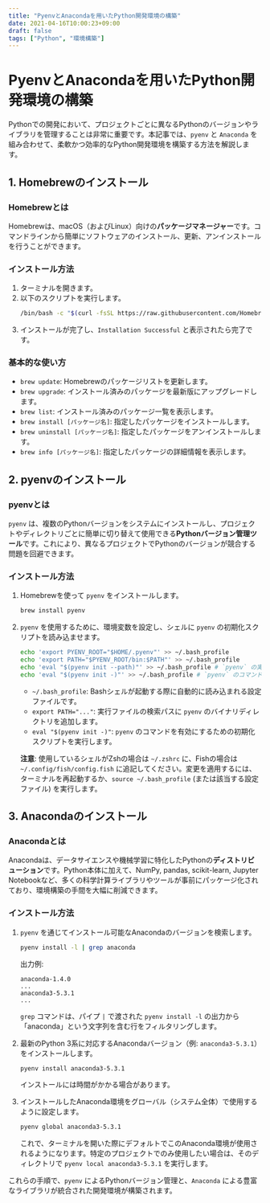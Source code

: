 ```yaml
---
title: "PyenvとAnacondaを用いたPython開発環境の構築"
date: 2021-04-16T10:00:23+09:00
draft: false
tags: ["Python", "環境構築"] 
---
```

<!--more-->
# PyenvとAnacondaを用いたPython開発環境の構築

Pythonでの開発において、プロジェクトごとに異なるPythonのバージョンやライブラリを管理することは非常に重要です。本記事では、`pyenv` と `Anaconda` を組み合わせて、柔軟かつ効率的なPython開発環境を構築する方法を解説します。

## 1. Homebrewのインストール

### Homebrewとは
Homebrewは、macOS（およびLinux）向けの**パッケージマネージャー**です。コマンドラインから簡単にソフトウェアのインストール、更新、アンインストールを行うことができます。

### インストール方法
1.  ターミナルを開きます。
2.  以下のスクリプトを実行します。
    ```bash
    /bin/bash -c "$(curl -fsSL https://raw.githubusercontent.com/Homebrew/install/HEAD/install.sh)"
    ```
3.  インストールが完了し、`Installation Successful` と表示されたら完了です。

### 基本的な使い方
-   `brew update`: Homebrewのパッケージリストを更新します。
-   `brew upgrade`: インストール済みのパッケージを最新版にアップグレードします。
-   `brew list`: インストール済みのパッケージ一覧を表示します。
-   `brew install [パッケージ名]`: 指定したパッケージをインストールします。
-   `brew uninstall [パッケージ名]`: 指定したパッケージをアンインストールします。
-   `brew info [パッケージ名]`: 指定したパッケージの詳細情報を表示します。

## 2. pyenvのインストール

### pyenvとは
`pyenv` は、複数のPythonバージョンをシステムにインストールし、プロジェクトやディレクトリごとに簡単に切り替えて使用できる**Pythonバージョン管理ツール**です。これにより、異なるプロジェクトでPythonのバージョンが競合する問題を回避できます。

### インストール方法
1.  Homebrewを使って `pyenv` をインストールします。
    ```bash
    brew install pyenv
    ```
2.  `pyenv` を使用するために、環境変数を設定し、シェルに `pyenv` の初期化スクリプトを読み込ませます。
    ```bash
    echo 'export PYENV_ROOT="$HOME/.pyenv"' >> ~/.bash_profile
    echo 'export PATH="$PYENV_ROOT/bin:$PATH"' >> ~/.bash_profile
    echo 'eval "$(pyenv init --path)"' >> ~/.bash_profile # `pyenv` の実行パスを環境変数に追加します。
    echo 'eval "$(pyenv init -)"' >> ~/.bash_profile # `pyenv` のコマンドを有効にするための初期化スクリプトを実行します。
    ```
    -   `~/.bash_profile`: Bashシェルが起動する際に自動的に読み込まれる設定ファイルです。
    -   `export PATH="..."`: 実行ファイルの検索パスに `pyenv` のバイナリディレクトリを追加します。
    -   `eval "$(pyenv init -)"`: `pyenv` のコマンドを有効にするための初期化スクリプトを実行します。

    **注意**: 使用しているシェルがZshの場合は `~/.zshrc` に、Fishの場合は `~/.config/fish/config.fish` に追記してください。変更を適用するには、ターミナルを再起動するか、`source ~/.bash_profile` (または該当する設定ファイル) を実行します。

## 3. Anacondaのインストール

### Anacondaとは
Anacondaは、データサイエンスや機械学習に特化したPythonの**ディストリビューション**です。Python本体に加えて、NumPy, pandas, scikit-learn, Jupyter Notebookなど、多くの科学計算ライブラリやツールが事前にパッケージ化されており、環境構築の手間を大幅に削減できます。

### インストール方法
1.  `pyenv` を通じてインストール可能なAnacondaのバージョンを検索します。
    ```bash
    pyenv install -l | grep anaconda
    ```
    出力例:
    ```
    anaconda-1.4.0
    ...
    anaconda3-5.3.1
    ...
    ```
    `grep` コマンドは、パイプ `|` で渡された `pyenv install -l` の出力から「anaconda」という文字列を含む行をフィルタリングします。

2.  最新のPython 3系に対応するAnacondaバージョン（例: `anaconda3-5.3.1`）をインストールします。
    ```bash
    pyenv install anaconda3-5.3.1
    ```
    インストールには時間がかかる場合があります。

3.  インストールしたAnaconda環境をグローバル（システム全体）で使用するように設定します。
    ```bash
    pyenv global anaconda3-5.3.1
    ```
    これで、ターミナルを開いた際にデフォルトでこのAnaconda環境が使用されるようになります。特定のプロジェクトでのみ使用したい場合は、そのディレクトリで `pyenv local anaconda3-5.3.1` を実行します。

これらの手順で、`pyenv` によるPythonバージョン管理と、`Anaconda` による豊富なライブラリが統合された開発環境が構築されます。